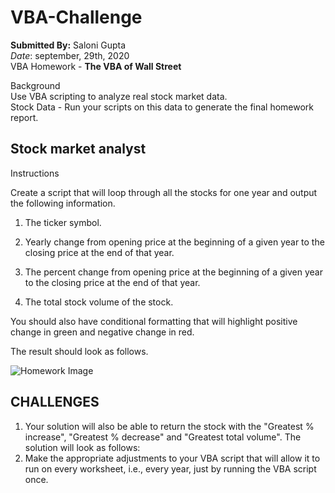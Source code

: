 # VBA-Challenge

**Submitted By:** Saloni Gupta\
_Date_: september, 29th, 2020\
VBA Homework - **The VBA of Wall Street**

Background\
Use VBA scripting to analyze real stock market data.\
Stock Data - Run your scripts on this data to generate the final homework report.


Stock market analyst
-----------------------------

Instructions

Create a script that will loop through all the stocks for one year and output the following information.


1. The ticker symbol.


2. Yearly change from opening price at the beginning of a given year to the closing price at the end of that year.


3. The percent change from opening price at the beginning of a given year to the closing price at the end of that year.


4. The total stock volume of the stock.


You should also have conditional formatting that will highlight positive change in green and negative change in red.


The result should look as follows.

![Homework Image](VBA-Challenge/moderate_solution.png)


CHALLENGES
----------------------
1. Your solution will also be able to return the stock with the "Greatest % increase", "Greatest % decrease" and "Greatest total volume".
The solution will look as follows: 
2. Make the appropriate adjustments to your VBA script that will allow it to run on every worksheet, i.e., every year, just by running the VBA script once.
